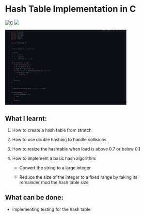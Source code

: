 # Hash Table Implementation in C

![C](http://img.shields.io/badge/-C-1E5128?style=flat-square&logo=c&logoColor=ffffff) <a href="https://github.com/jamesroutley/write-a-hash-table" alt="reference" target="_blank"><img src="http://img.shields.io/badge/-Reference-007ACC?style=flat-square&logo=github&logoColor=ffffff" > </a>

<img src="hashtablec.gif" alt="hash table in c gif" width=400/>

## What I learnt:

1. How to create a hash table from stratch

2. How to use double hashing to handle collisions

3. How to resize the hashtable when load is above 0.7 or below 0.1

4. How to implement a basic hash algorithm:

   - Convert the string to a large integer

   - Reduce the size of the integer to a fixed range by taking its remainder mod the hash table size

## What can be done:

- Implementing testing for the hash table
